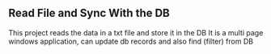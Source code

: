 ## Read File and Sync With the DB
This project reads the data in a txt file and store it in the DB
It is a multi page windows application, can update db records and also find (filter) from DB
